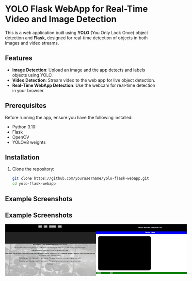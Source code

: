 # YOLO Flask WebApp for Real-Time Video and Image Detection

This is a web application built using **YOLO** (You Only Look Once) object detection and **Flask**, designed for real-time detection of objects in both images and video streams.

## Features
- **Image Detection**: Upload an image and the app detects and labels objects using YOLO.
- **Video Detection**: Stream video to the web app for live object detection.
- **Real-Time WebApp Detection**: Use the webcam for real-time detection in your browser.

## Prerequisites
Before running the app, ensure you have the following installed:
- Python 3.10
- Flask
- OpenCV
- YOLOv8 weights

## Installation

1. Clone the repository:
   ```bash
   git clone https://github.com/yourusername/yolo-flask-webapp.git
   cd yolo-flask-webapp
   ```

## Example Screenshots

## Example Screenshots

<div style="display: flex; justify-content: space-evenly;">
  <img src="screenshot/y1.png" alt="ChatBot" width="300" />
  <img src="screenshot/y3.png" alt="Image Analyzer" width="300" />
</div>

